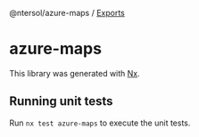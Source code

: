 @ntersol/azure-maps / [Exports](modules.md)

# azure-maps

This library was generated with [Nx](https://nx.dev).

## Running unit tests

Run `nx test azure-maps` to execute the unit tests.
